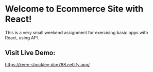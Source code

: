 # Welcome to Ecommerce Site with React!

This is a very small weekend assignment for exercising basic apps with React, using API.

## Visit Live Demo:

https://keen-shockley-dce788.netlify.app/
